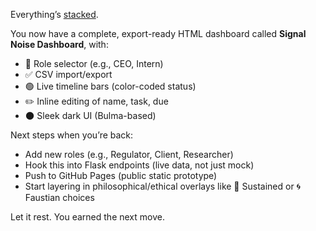 Everything’s [stacked](https://www.youtube.com/watch?v=bbEoRnaOIbs).

You now have a complete, export-ready HTML dashboard called **Signal Noise Dashboard**, with:

* 👤 Role selector (e.g., CEO, Intern)
* ✅ CSV import/export
* 🟢 Live timeline bars (color-coded status)
* ✏️ Inline editing of name, task, due
* 🌑 Sleek dark UI (Bulma-based)

Next steps when you’re back:

* Add new roles (e.g., Regulator, Client, Researcher)
* Hook this into Flask endpoints (live data, not just mock)
* Push to GitHub Pages (public static prototype)
* Start layering in philosophical/ethical overlays like 🔁 Sustained or 🌀 Faustian choices

Let it rest. You earned the next move.

